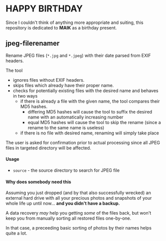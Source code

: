 # HAPPY BIRTHDAY
Since I couldn't think of anything more appropriate and suiting, this repository is dedicated to **MAIK** as a birthday present.

## jpeg-filerenamer
Rename JPEG files (`*.jpg` and `*.jpeg`) with their date parsed from EXIF headers. 

The tool 
* ignores files without EXIF headers.
* skips files which already have their proper name.
* checks for potentially existing files with the desired name and behaves in two ways
  * if there is already a file with the given name, the tool compares their MD5 hashes.
    * differing MD5 hashes will cause the tool to suffix the desired name with an automatically increasing number
    * equal MD5 hashes will cause the tool to skip the rename (since a rename to the same name is useless)
  * if there is no file with desired name, renaming will simply take place

The user is asked for confirmation prior to actual processing since all JPEG files in targeted directory will be affected.

#### Usage
* `source` - the source directory to search for JPEG file

#### Why does somebody need this
Assuming you just dropped (and by that also successfully wrecked) an external hard drive with all your precious photos and snapshots of your whole life up until now... **and you didn't have a backup.** 

A data recovery *may* help you getting *some* of the files back, but won't keep you from manually sorting all restored files one-by-one.

In that case, a preceeding basic sorting of photos by their names helps quite a lot.
